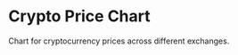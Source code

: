 Crypto Price Chart
====================

Chart for cryptocurrency prices across different exchanges.
